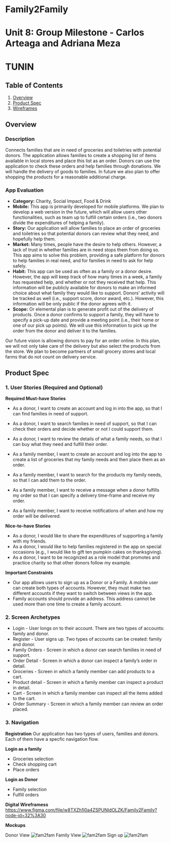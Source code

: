 # Family2Family
Unit 8: Group Milestone - Carlos Arteaga and Adriana Meza
===

# TUNIN

## Table of Contents
1. [Overview](#Overview)
1. [Product Spec](#Product-Spec)
1. [Wireframes](#Wireframes)
## Overview

### Description
Connects families that are in need of groceries and toiletries with potential donors. The application allows families to create a shopping list of items available in local stores and place this list as an order. Donors can use the application to check these orders and help families through donations. We will handle the delivery of goods to families. In future we also plan to offer shopping the products for a reasonable additional charge.

### App Evaluation
- **Category:** Charity, Social Impact, Food & Drink
- **Mobile:** This app is primarily developed for mobile platforms. We plan to develop a web version in the future, which will allow users other functionalities, such as team up to fulfill certain orders (i.e., two donors divide the expenditures of helping a family).
- **Story:** Our application will allow families to place an order of groceries and toiletries so that potential donors can review what they need, and hopefully help them.  
- **Market:** Many times, people have the desire to help others. However, a lack of trust in whether families are in need stops them from doing so. This app aims to solve this problem, providing a safe platform for donors to help families in real need, and for families in need to ask for help safely. 
- **Habit:** This app can be used as often as a family or a donor desire. However, the app will keep track of how many times in a week, a family has requested help, and whether or not they received that help. This information will be publicly available for donors to make an informed choice about what family they would like to support. Donors' activity will be tracked as well (i.e., support score, donor award, etc.). However, this information will be only public if the donor agrees with it.
- **Scope:** Or elemental plan is to generate profit out of the delivery of products. Once a donor confirms to support a family, they will have to specify a pick-up date and provide a meeting point (i.e., their home or one of our pick up points). We will use this information to pick up the order from the donor and deliver it to the families. 

Our future vision is allowing donors to pay for an order online. In this plan, we will not only take care of the delivery but also select the products from the store. We plan to become partners of small grocery stores and local farms that do not count on delivery service. 

## Product Spec
### 1. User Stories (Required and Optional)

**Required Must-have Stories**
* As a donor, I want to create an account and log in into the app, so that I can find families in need of support. 
* As a donor, I want to search families in need of support, so that I can check their orders and decide whether or not I could support them.
* As a donor, I want to review the details of what a family needs, so that I can buy what they need and fulfill their order. 

* As a family member, I want to create an account and log into the app to create a list of groceries that my family needs and then place them as an order. 
* As a family member, I want to search for the products my family needs, so that I can add them to the order. 
* As a family member, I want to receive a message when a donor fulfills my order so that I can specify a delivery time-frame and receive my order. 
* As a family member, I want to receive notifications of when and how my order will be delivered.

**Nice-to-have Stories**
* As a donor, I would like to share the expenditures of supporting a family with my friends.
* As a donor, I would like to help families registered in the app on special occasions (e.g., I would like to gift ten pumpkin cakes on thanksgiving).
* As a donor, I want to be recognized as a role model that promotes and practice charity so that other donors follow my example. 

**Important Constraints**
* Our app allows users to sign up as a Donor or a Family. A mobile user can create both types of accounts. However, they must make two different accounts if they want to switch between views in the app.
* Family accounts should provide an address. This address cannot be used more than one time to create a family account.

### 2. Screen Archetypes
* Login - User longs on to their account. There are two types of accounts: family and donor.
* Register - User signs up. Two types of accounts can be created: family and donor.
* Family Orders - Screen in which a donor can search families in need of support.
* Order Detail - Screen in which a donor can inspect a family’s order in detail.
* Groceries - Screen in which a family member can add products to a cart.
* Product detail - Screen in which a family member can inspect a product in detail.
* Cart - Screen in which a family member can inspect all the items added to the cart.
* Order Summary - Screen in which a family member can review an order placed. 

### 3. Navigation

**Registration**
Our application has two types of users, families and donors. Each of them have a specfic navigation flow.

**Login as a family**
* Groceries selection
* Check shopping cart
* Place orders

**Login as Donor**
* Family selection
* Fulfill orders

**Digital Wireframess**
 https://www.figma.com/file/w8TXZh1l0a4ZSPUNIdOLZK/Family2Family?node-id=32%3A30
 
 **Mockups**
 
 Donor View
<img src='https://raw.githubusercontent.com/ciarteag/Family2Family/master/fam2fam-DonorFlow.gif' width='' alt='fam2fam'/>
Family View
<img src='https://raw.githubusercontent.com/ciarteag/Family2Family/master/fam2fam-FamilyFlow.gif' width='' alt='fam2fam'/>
Sign up
<img src='https://raw.githubusercontent.com/ciarteag/Family2Family/master/fam2fam-signup.gif' width='' alt='fam2fam'/>
